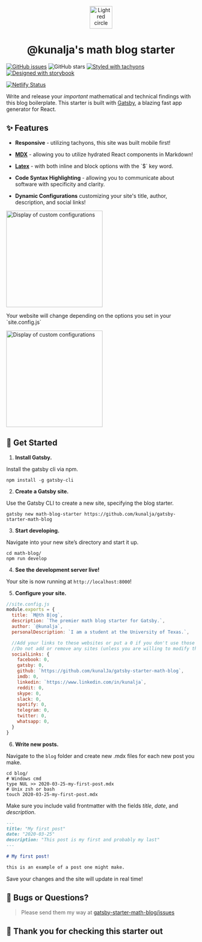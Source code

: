 <p align="center">
  <a href="https://serene-ramanujan-285722.netlify.com/">
    <img src="https://serene-ramanujan-285722.netlify.com/static/f26993af3f4b1545e8a73e11b61ea1b5/16dbb/icon.png" alt="Light red circle" width="60" />
  </a>
</p>
<h1 align="center">
  @kunalja's math blog starter
</h1>

[![GitHub issues](https://img.shields.io/github/issues/kunalja/gatsby-starter-math-blog?style=for-the-badge)](https://www.github.com/kunalja/gatsby-starter-math-blog/issues)
![GitHub stars](https://img.shields.io/github/stars/kunalja/gatsby-starter-math-blog?style=for-the-badge)
[![Styled with tachyons](https://img.shields.io/badge/styled%20with-tachyons-9cf?style=for-the-badge)](https://tachyons.io)
[![Designed with storybook](https://img.shields.io/badge/Designed%20with-storybook-ff69b4?style=for-the-badge)](https://storybook.js.org)

[![Netlify Status](https://api.netlify.com/api/v1/badges/f05e348a-6965-439a-91a8-963d49f8d1e8/deploy-status)](https://app.netlify.com/sites/serene-ramanujan-285722/deploys)

Write and release your _important_ mathematical and technical findings with this blog boilerplate. This starter is built with [Gatsby](https://www.gatsbyjs.org), a blazing fast app generator for React.

## ✨ Features

+ __Responsive__ - utilizing tachyons, this site was built mobile first!

+ __[MDX](https://mdxjs.com)__ - allowing you to utilize hydrated React components in Markdown!

+ __[Latex](https://katex.org)__ - with both inline and block options with the \`$\` key word.

+ __Code Syntax Highlighting__ - allowing you to communicate about software with specificity and clarity.

+ __Dynamic Configurations__ customizing your site's title, author, description, and social links!


<img src="https://serene-ramanujan-285722.netlify.com/static/d0d8810c744f3b2fd298b80ed77dedc1/6e18f/herobox_example_1.png" alt="Display of custom configurations" width="256" />

<p> Your website will change depending on the options you set in your `site.config.js` </p>

<img src="https://serene-ramanujan-285722.netlify.com/static/aebdceed62e83abda9ef6f221b736668/ac0b2/herobox_example_2.png" alt="Display of custom configurations" width="256" />


## 🚀 Get Started

1.  **Install Gatsby.**

  Install the gatsby cli via npm.

  ```shell
  npm install -g gatsby-cli
  ```

2.  **Create a Gatsby site.**

  Use the Gatsby CLI to create a new site, specifying the blog starter.

  ```shell
  gatsby new math-blog-starter https://github.com/kunalja/gatsby-starter-math-blog
  ```

3.  **Start developing.**

  Navigate into your new site’s directory and start it up.

  ```shell
  cd math-blog/
  npm run develop
  ```

4.  **See the development server live!**

  Your site is now running at `http://localhost:8000`!

5. **Configure your site.**

  ```js
  //site.config.js
  module.exports = {
    title: `M@th B|og`,
    description: `The premier math blog starter for Gatsby.`,
    author: `@kunalja`,
    personalDescription: `I am a student at the University of Texas.`,

    //Add your links to these websites or put a 0 if you don't use those sites
    //Do not add or remove any sites (unless you are willing to modify the grapql in pages/index.js)
    socialLinks: {
      facebook: 0,
      gatsby: 0,
      github: `https://github.com/kunalJa/gatsby-starter-math-blog`,
      imdb: 0,
      linkedin: `https://www.linkedin.com/in/kunalja`,
      reddit: 0,
      skype: 0,
      slack: 0,
      spotify: 0,
      telegram: 0,
      twitter: 0,
      whatsapp: 0,
    }
  }
  ```

6.  **Write new posts.**

  Navigate to the `blog` folder and create new .mdx files for each new post you make.

  ```shell
  cd blog/
  # Windows cmd
  type NUL >> 2020-03-25-my-first-post.mdx
  # Unix zsh or bash
  touch 2020-03-25-my-first-post.mdx
  ```

  Make sure you include valid frontmatter with the fields _title_, _date_, and _description_.

  ```Markdown
  ---
  title: "My first post"
  date: "2020-03-25"
  description: "This post is my first and probably my last"
  ---

  # My first post!

  this is an example of a post one might make.
  ```

  Save your changes and the site will update in real time!

## 🐞 Bugs or Questions?
>Please send them my way at [gatsby-starter-math-blog/issues](https://www.github.com/kunalja/gatsby-starter-math-blog/issues)

## 💖 Thank you for checking this starter out
